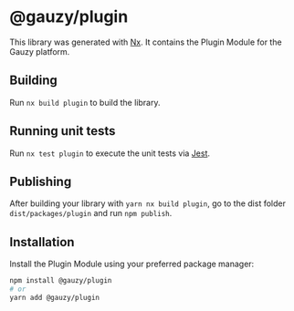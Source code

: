 # @gauzy/plugin

This library was generated with [Nx](https://nx.dev). It contains the Plugin Module for the Gauzy platform.

## Building

Run `nx build plugin` to build the library.

## Running unit tests

Run `nx test plugin` to execute the unit tests via [Jest](https://jestjs.io).

## Publishing

After building your library with `yarn nx build plugin`, go to the dist folder `dist/packages/plugin` and run `npm publish`.

## Installation

Install the Plugin Module using your preferred package manager:

```bash
npm install @gauzy/plugin
# or
yarn add @gauzy/plugin
```
